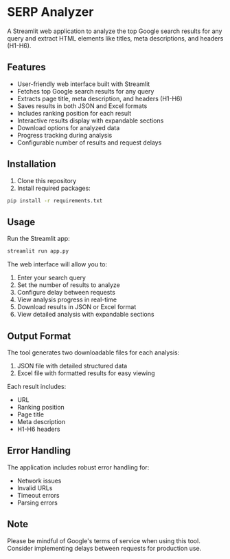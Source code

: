 # SERP Analyzer

A Streamlit web application to analyze the top Google search results for any query and extract HTML elements like titles, meta descriptions, and headers (H1-H6).

## Features

- User-friendly web interface built with Streamlit
- Fetches top Google search results for any query
- Extracts page title, meta description, and headers (H1-H6)
- Saves results in both JSON and Excel formats
- Includes ranking position for each result
- Interactive results display with expandable sections
- Download options for analyzed data
- Progress tracking during analysis
- Configurable number of results and request delays

## Installation

1. Clone this repository
2. Install required packages:
```bash
pip install -r requirements.txt
```

## Usage

Run the Streamlit app:
```bash
streamlit run app.py
```

The web interface will allow you to:
1. Enter your search query
2. Set the number of results to analyze
3. Configure delay between requests
4. View analysis progress in real-time
5. Download results in JSON or Excel format
6. View detailed analysis with expandable sections

## Output Format

The tool generates two downloadable files for each analysis:
1. JSON file with detailed structured data
2. Excel file with formatted results for easy viewing

Each result includes:
- URL
- Ranking position
- Page title
- Meta description
- H1-H6 headers

## Error Handling

The application includes robust error handling for:
- Network issues
- Invalid URLs
- Timeout errors
- Parsing errors

## Note

Please be mindful of Google's terms of service when using this tool. Consider implementing delays between requests for production use.
